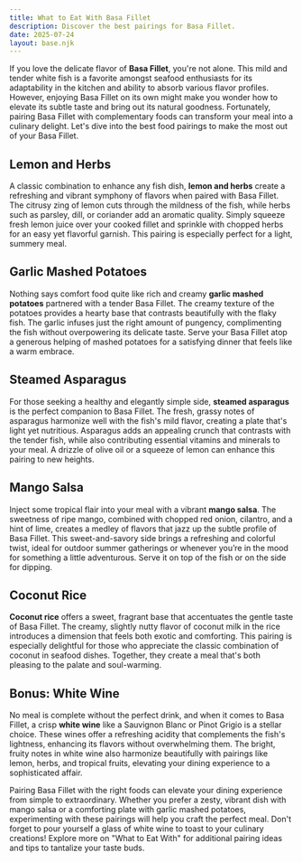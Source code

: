 ```yaml
---
title: What to Eat With Basa Fillet
description: Discover the best pairings for Basa Fillet.
date: 2025-07-24
layout: base.njk
---
```


If you love the delicate flavor of **Basa Fillet**, you're not alone. This mild and tender white fish is a favorite amongst seafood enthusiasts for its adaptability in the kitchen and ability to absorb various flavor profiles. However, enjoying Basa Fillet on its own might make you wonder how to elevate its subtle taste and bring out its natural goodness. Fortunately, pairing Basa Fillet with complementary foods can transform your meal into a culinary delight. Let's dive into the best food pairings to make the most out of your Basa Fillet.

## **Lemon and Herbs**

A classic combination to enhance any fish dish, **lemon and herbs** create a refreshing and vibrant symphony of flavors when paired with Basa Fillet. The citrusy zing of lemon cuts through the mildness of the fish, while herbs such as parsley, dill, or coriander add an aromatic quality. Simply squeeze fresh lemon juice over your cooked fillet and sprinkle with chopped herbs for an easy yet flavorful garnish. This pairing is especially perfect for a light, summery meal. 

## **Garlic Mashed Potatoes**

Nothing says comfort food quite like rich and creamy **garlic mashed potatoes** partnered with a tender Basa Fillet. The creamy texture of the potatoes provides a hearty base that contrasts beautifully with the flaky fish. The garlic infuses just the right amount of pungency, complimenting the fish without overpowering its delicate taste. Serve your Basa Fillet atop a generous helping of mashed potatoes for a satisfying dinner that feels like a warm embrace.

## **Steamed Asparagus**

For those seeking a healthy and elegantly simple side, **steamed asparagus** is the perfect companion to Basa Fillet. The fresh, grassy notes of asparagus harmonize well with the fish's mild flavor, creating a plate that's light yet nutritious. Asparagus adds an appealing crunch that contrasts with the tender fish, while also contributing essential vitamins and minerals to your meal. A drizzle of olive oil or a squeeze of lemon can enhance this pairing to new heights.

## **Mango Salsa**

Inject some tropical flair into your meal with a vibrant **mango salsa**. The sweetness of ripe mango, combined with chopped red onion, cilantro, and a hint of lime, creates a medley of flavors that jazz up the subtle profile of Basa Fillet. This sweet-and-savory side brings a refreshing and colorful twist, ideal for outdoor summer gatherings or whenever you’re in the mood for something a little adventurous. Serve it on top of the fish or on the side for dipping.

## **Coconut Rice**

**Coconut rice** offers a sweet, fragrant base that accentuates the gentle taste of Basa Fillet. The creamy, slightly nutty flavor of coconut milk in the rice introduces a dimension that feels both exotic and comforting. This pairing is especially delightful for those who appreciate the classic combination of coconut in seafood dishes. Together, they create a meal that's both pleasing to the palate and soul-warming.

## **Bonus: White Wine**

No meal is complete without the perfect drink, and when it comes to Basa Fillet, a crisp **white wine** like a Sauvignon Blanc or Pinot Grigio is a stellar choice. These wines offer a refreshing acidity that complements the fish's lightness, enhancing its flavors without overwhelming them. The bright, fruity notes in white wine also harmonize beautifully with pairings like lemon, herbs, and tropical fruits, elevating your dining experience to a sophisticated affair.

Pairing Basa Fillet with the right foods can elevate your dining experience from simple to extraordinary. Whether you prefer a zesty, vibrant dish with mango salsa or a comforting plate with garlic mashed potatoes, experimenting with these pairings will help you craft the perfect meal. Don't forget to pour yourself a glass of white wine to toast to your culinary creations! Explore more on "What to Eat With" for additional pairing ideas and tips to tantalize your taste buds.